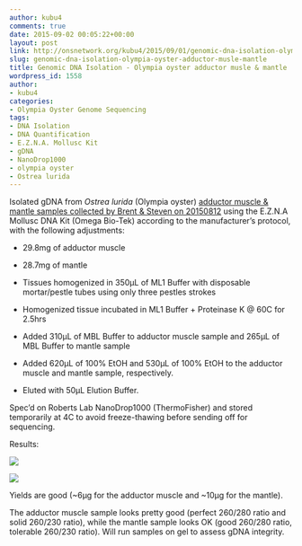 ```yaml
---
author: kubu4
comments: true
date: 2015-09-02 00:05:22+00:00
layout: post
link: http://onsnetwork.org/kubu4/2015/09/01/genomic-dna-isolation-olympia-oyster-adductor-musle-mantle/
slug: genomic-dna-isolation-olympia-oyster-adductor-musle-mantle
title: Genomic DNA Isolation - Olympia oyster adductor musle & mantle
wordpress_id: 1558
author:
- kubu4
categories:
- Olympia Oyster Genome Sequencing
tags:
- DNA Isolation
- DNA Quantification
- E.Z.N.A. Mollusc Kit
- gDNA
- NanoDrop1000
- olympia oyster
- Ostrea lurida
---
```


Isolated gDNA from _Ostrea lurida_ (Olympia oyster) [adductor muscle & mantle samples collected by Brent & Steven on 20150812](http://onsnetwork.org/halfshell/2015/08/12/another-day-another-species/) using the E.Z.N.A Mollusc DNA Kit (Omega Bio-Tek) according to the manufacturer’s protocol, with the following adjustments:




    
  * 29.8mg of adductor muscle

    
  * 28.7mg of mantle

    
  * Tissues homogenized in 350μL of ML1 Buffer with disposable mortar/pestle tubes using only three pestles strokes

    
  * Homogenized tissue incubated in ML1 Buffer + Proteinase K @ 60C for 2.5hrs

    
  * Added 310μL of MBL Buffer to adductor muscle sample and 265μL of MBL Buffer to mantle sample

    
  * Added 620μL of 100% EtOH and 530μL of 100% EtOH to the adductor muscle and mantle sample, respectively.

    
  * Eluted with 50μL Elution Buffer.



Spec’d on Roberts Lab NanoDrop1000 (ThermoFisher) and stored temporarily at 4C to avoid freeze-thawing before sending off for sequencing.



Results:



[![](http://eagle.fish.washington.edu/Arabidopsis/20150901_gDNA_oly_ODs.JPG)](http://eagle.fish.washington.edu/Arabidopsis/20150901_gDNA_oly_ODs.JPG)



[![](http://eagle.fish.washington.edu/Arabidopsis/20150901_gDNA_oly_plots.JPG)](http://eagle.fish.washington.edu/Arabidopsis/20150901_gDNA_oly_plots.JPG)



Yields are good (~6μg for the adductor muscle and ~10μg for the mantle).

The adductor muscle sample looks pretty good (perfect 260/280 ratio and solid 260/230 ratio), while the mantle sample looks OK (good 260/280 ratio, tolerable 260/230 ratio). Will run samples on gel to assess gDNA integrity.



